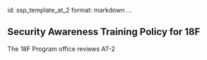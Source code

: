 id: ssp_template_at_2
format: markdown
...
## Security Awareness Training Policy for 18F

The 18F Program office reviews AT-2
